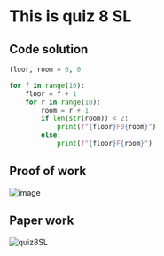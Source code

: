 # This is quiz 8 SL

## Code solution
```.py
floor, room = 0, 0

for f in range(10):
    floor = f + 1
    for r in range(10):
        room = r + 1
        if len(str(room)) < 2:
            print(f"{floor}F0{room}")
        else:
            print(f"{floor}F{room}")
```

## Proof of work

![image](https://github.com/user-attachments/assets/7acf45bc-f10e-4652-9585-2d52cc63e16d)

## Paper work

![quiz8SL](https://github.com/user-attachments/assets/0860499a-38e4-45ff-a57c-824e96cbb5c5)

